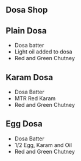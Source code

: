 ## Dosa Shop

## Plain Dosa
- Dosa batter
- Light oil added to dosa
- Red and Green Chutney


## Karam Dosa
- Dosa Batter
- MTR Red Karam
- Red and Green Chutney

## Egg Dosa
- Dosa Batter
- 1/2 Egg, Karam and Oil
- Red and Green Chutney
